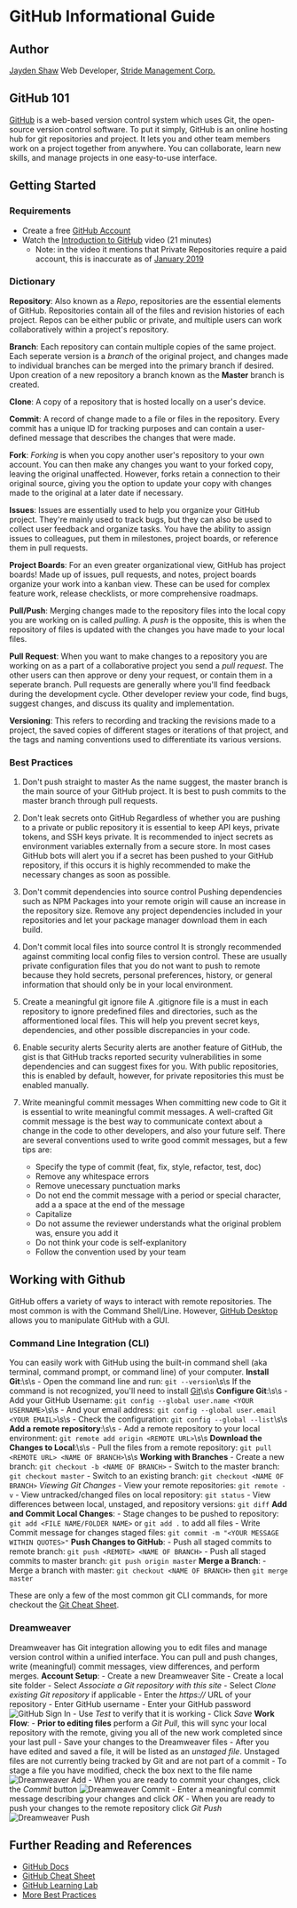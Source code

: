 # GitHub Informational Guide 

## Author
[Jayden Shaw](mailto:jayden.shaw@stridemgmt.com)
Web Developer, [Stride Management Corp.](https://www.stridemgmt.com/) 

## GitHub 101
[GitHub](https://github.com/) is a web-based version control system which uses Git, the open-source version control software. To put it simply, GitHub is an online hosting hub for git repositories and project. It lets you and other team members work on a project together from anywhere. You can collaborate, learn new skills, and manage projects in one easy-to-use interface. 

## Getting Started

### Requirements
- Create a free [GitHub Account](https://github.com/join?ref_cta=Sign+up&ref_loc=header+logged+out&ref_page=%2F%3Cuser-name%3E&source=header) 
- Watch the [Introduction to GitHub](https://youtu.be/sz6zfrQpCQg) video (21 minutes)
	- Note: in the video it mentions that Private Repositories require a paid account, this is inaccurate as of [January 2019](https://github.blog/2019-01-07-new-year-new-github/)

### Dictionary 

**Repository**:
Also known as a *Repo*, repositories are the essential elements of GitHub. Repositories contain all of the files and revision histories of each project. Repos can be either public or private, and multiple users can work collaboratively within a project's repository. 

**Branch**:
Each repository can contain multiple copies of the same project. Each seperate version is a *branch* of the original project, and changes made to individual branches can be merged into the primary branch if desired. Upon creation of a new repository a branch known as the **Master** branch is created. 

**Clone**:
A copy of a repository that is hosted locally on a user's device.

**Commit**:
A record of change made to a file or files in the repository. Every commit has a unique ID for tracking purposes and can contain a user-defined message that describes the changes that were made. 

**Fork**:
*Forking* is when you copy another user's repository to your own account. You can then make any changes you want to your forked copy, leaving the original unaffected. However, forks retain a connection to their original source, giving you the option to update your copy with changes made to the original at a later date if necessary. 

**Issues**: 
Issues are essentially used to help you organize your GitHub project. They're mainly used to track bugs, but they can also be used to collect user feedback and organize tasks. You have the ability to assign issues to colleagues, put them in milestones, project boards, or reference them in pull requests. 

**Project Boards**:
For an even greater organizational view, GitHub has project boards! Made up of issues, pull requests, and notes, project boards organize your work into a kanban view. These can be used for complex feature work, release checklists, or more comprehensive roadmaps. 

**Pull/Push**:
Merging changes made to the repository files into the local copy you are working on is called *pulling*. A *push* is the opposite, this is when the repository of files is updated with the changes you have made to your local files. 

**Pull Request**: 
When you want to make changes to a repository you are working on as a part of a collaborative project you send a *pull request*. The other users can then approve or deny your request, or contain them in a seperate branch. Pull requests are generally where you'll find feedback during the development cycle. Other developer review your code, find bugs, suggest changes, and discuss its quality and implementation. 

**Versioning**:
This refers to recording and tracking the revisions made to a project, the saved copies of different stages or iterations of that project, and the tags and naming conventions used to differentiate its various versions. 

### Best Practices 
1. Don't push straight to master
As the name suggest, the master branch is the main source of your GitHub project. It is best to push commits to the master branch through pull requests. 

2. Don't leak secrets onto GitHub
Regardless of whether you are pushing to a private or public repository it is essential to keep API keys, private tokens, and SSH keys private. It is recommended to inject secrets as environment variables externally from a secure store. In most cases GitHub bots will alert you if a secret has been pushed to your GitHub repository, if this occurs it is highly recommended to make the necessary changes as soon as possible.

3. Don't commit dependencies into source control
Pushing dependencies such as NPM Packages into your remote origin will cause an increase in the repository size. Remove any project dependencies included in your repositories and let your package manager download them in each build. 

4. Don't commit local files into source control 
It is strongly recommended against commiting local config files to version control. These are usually private configuration files that you do not want to push to remote because they hold secrets, personal preferences, history, or general information that should only be in your local environment. 

5. Create a meaningful git ignore file
A .gitignore file is a must in each repository to ignore predefined files and directories, such as the afformentioned local files. This will help you prevent secret keys, dependencies, and other possible discrepancies in your code. 

6. Enable security alerts
Security alerts are another feature of GitHub, the gist is that GitHub tracks reported security vulnerabilities in some dependencies and can suggest fixes for you. With public repositories, this is enabled by default, however, for private repositories this must be enabled manually. 

7. Write meaningful commit messages
When committing new code to Git it is essential to write meaningful commit messages. A well-crafted Git commit message is the best way to communicate context about a change in the code to other developers, and also your future self. There are several conventions used to write good commit messages, but a few tips are: 
	- Specify the type of commit (feat, fix, style, refactor, test, doc)
	- Remove any whitespace errors
	- Remove unecessary punctuation marks
	- Do not end the commit message with a period or special character, add a a space at the end of the message
	- Capitalize
	- Do not assume the reviewer understands what the original problem was, ensure you add it
	- Do not think your code is self-explanitory
	- Follow the convention used by your team 

## Working with Github
GitHub offers a variety of ways to interact with remote repositories. The most common is with the Command Shell/Line. However, [GitHub Desktop](https://desktop.github.com/) allows you to manipulate GitHub with a GUI. 

### Command Line Integration (CLI)
You can easily work with GitHub using the built-in command shell (aka terminal, command prompt, or command line) of your computer. 
	**Install Git**:\s\s
	- Open the command line and run: `git --version`\s\s 
	If the command is not recognized, you'll need to install [Git](https://docs.gitlab.com/ee/topics/git/how_to_install_git/index.html)\s\s
	**Configure Git**:\s\s
	- Add your GitHub Username: `git config --global user.name <YOUR USERNAME>`\s\s
	- And your email address: `git config --global user.email <YOUR EMAIL>`\s\s
	- Check the configuration: `git config --global --list`\s\s
	**Add a remote repository**:\s\s
	- Add a remote repository to your local environment: `git remote add origin <REMOTE URL>`\s\s
	**Download the Changes to Local**:\s\s
	- Pull the files from a remote repository: `git pull <REMOTE URL> <NAME OF BRANCH>`\s\s
	**Working with Branches**
	- Create a new branch: `git checkout -b <NAME OF BRANCH>`
	- Switch to the master branch: `git checkout master`
	- Switch to an existing branch: `git checkout <NAME OF BRANCH>`
	*Viewing Git Changes*
	- View your remote repositories: `git remote -v`
	- View untracked/changed files on local repository: `git status`
	- View differences between local, unstaged, and repository versions: `git diff`
	**Add and Commit Local Changes**:
	- Stage changes to be pushed to repository: `git add <FILE NAME/FOLDER NAME>` or `git add .` to add all files
	- Write Commit message for changes staged files: `git commit -m "<YOUR MESSAGE WITHIN QUOTES>"`
	**Push Changes to GitHub**:
	- Push all staged commits to remote branch: `git push <REMOTE> <NAME OF BRANCH>`
	- Push all staged commits to master branch: `git push origin master`
	**Merge a Branch**:
	- Merge a branch with master: `git checkout <NAME OF BRANCH>` then `git merge master`
	
These are only a few of the most common git CLI commands, for more checkout the [Git Cheat Sheet](https://education.github.com/git-cheat-sheet-education.pdf).

### Dreamweaver 
Dreamweaver has Git integration allowing you to edit files and manage version control within a unified interface. You can pull and push changes, write (meaningful) commit messages, view differences, and perform merges. 
	**Account Setup**:
	- Create a new Dreamweaver Site
	- Create a local site folder
	- Select *Associate a Git repository with this site* 
	- Select *Clone existing Git repository* if applicable 
	- Enter the *https://* URL of your repository
	- Enter GitHub username
	- Enter your GitHub password
	![GitHub Sign In](https://www.computerhope.com/issues/pictures/dreamweaver-git-site-config.jpg)
	- Use *Test* to verify that it is working
	- Click *Save* 
	**Work Flow**:
	- **Prior to editing files** perform a *Git Pull*, this will sync your local repository with the remote, giving you all of the new work completed since your last pull
	- Save your changes to the Dreamweaver files
	- After you have edited and saved a file, it will be listed as an *unstaged file*. Unstaged files are not currently being tracked by Git and are not part of a commit
	- To stage a file you have modified, check the box next to the file name
	![Dreamweaver Add](https://www.computerhope.com/issues/pictures/dreamweaver-git-stage.jpg) 
	- When you are ready to commit your changes, click the *Commit* button
	![Dreamweaver Commit](https://www.computerhope.com/issues/pictures/dreamweaver-git-commit-ren1.jpg)
	- Enter a meaningful commit message describing your changes and click *OK*
	- When you are ready to push your changes to the remote repository click *Git Push* 
	![Dreamweaver Push](https://www.computerhope.com/issues/pictures/dreamweaver-git-push.jpg)

## Further Reading and References
- [GitHub Docs](docs.github.com/en)
- [GitHub Cheat Sheet](https://education.github.com/git-cheat-sheet-education.pdf)
- [GitHub Learning Lab](https://lab.github.com/)
- [More Best Practices](https://resources.github.com/videos/github-best-practices/)